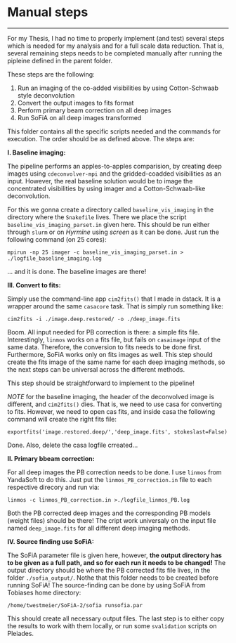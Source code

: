 # Manual steps
----

For my Thesis, I had no time to properly implement (and test) several steps which is needed for my analysis and for a full scale data reduction. That is, several remaining steps needs to be completed manually after running the pipleine defined in the parent folder.

These steps are the following:
	
1. Run an imaging of the co-added visibilities by using Cotton-Schwaab style deconvolution 
2. Convert the output images to fits format 
3. Perform primary beam correction on all deep images
4. Run SoFiA on all deep images transformed

This folder contains all the specific scripts needed and the commands for execution. The order should be as defined above. The steps are:

__I. Baseline imaging:__

The pipeline performs an apples-to-apples comparision, by creating deep images using `cdeconvolver-mpi` and the gridded-coadded visibilities as an input. However, the real baseline solution would be to image the concentrated visibilities by using imager and a Cotton-Schwaab-like deconvolution.

For this we gonna create a directory called `baseline_vis_imaging` in the directory where the `Snakefile` lives. There we place the script `baseline_vis_imaging_parset.in` given here. This should be run either through `slurm` or on _Hyrmine_ using _screen_ as it can be done. Just run the following command (on 25 cores):

	mpirun -np 25 imager -c baseline_vis_imaging_parset.in > ./logfile_baseline_imaging.log
	
... and it is done. The baseline images are there!

__III. Convert to fits:__

Simply use the command-line app `cim2fits()` that I made in dstack. It is a wrapper around the same `casacore` task. That is simply run something like:

	cim2fits -i ./image.deep.restored/ -o ./deep_image.fits

Boom. All input needed for PB correction is there: a simple fits file. Interestingly, `linmos` works on a fits file, but fails on `casaimage` input of the same data. Therefore, the conversion to fits needs to be done first. Furthermore, SoFiA works only on fits images as well. This step should create the fits image of the same name for each deep imaging methods, so the next steps can be universal across the different methods.

This step should be straightforward to implement to the pipeline!

_NOTE_ for the baseline imaging, the header of the deconvolved image is different, and `cim2fits()` dies. That is, we need to use casa for converting to fits. However, we need to open cas fits, and inside casa the following command will create the right fits file:

	exportfits('image.restored.deep/','deep_image.fits', stokeslast=False)
	
Done. Also, delete the casa logfile crreated...

__II. Primary bbeam correction:__

For all deep images the PB correction needs to be done. I use `linmos` from YandaSoft to do this. Just put the `linmos_PB_correction.in` file to each respective direcory and run via:

	linmos -c linmos_PB_correction.in >./logfile_linmos_PB.log

Both the PB corrected deep images and the corresponding PB models (weight files) should be there! The cript work universaly on the input file named `deep_image.fits` for all different deep imaging methods.

__IV. Source finding use SoFiA:__

The SoFiA parameter file is given here, however, __the output directory has to be given as a full path, and so for each run it needs to be changed!__ The output directory should be where the PB corrected fits file lives, in the folder `./sofia_output/`. Nothe that this folder needs to be created before running SoFiA! The source-finding can be done by using SoFiA from Tobiases home directory:

	/home/twestmeier/SoFiA-2/sofia runsofia.par

This should create all necessary output files. The last step is to either copy the results to work with them locally, or run some `svalidation` scripts on Pleiades.

